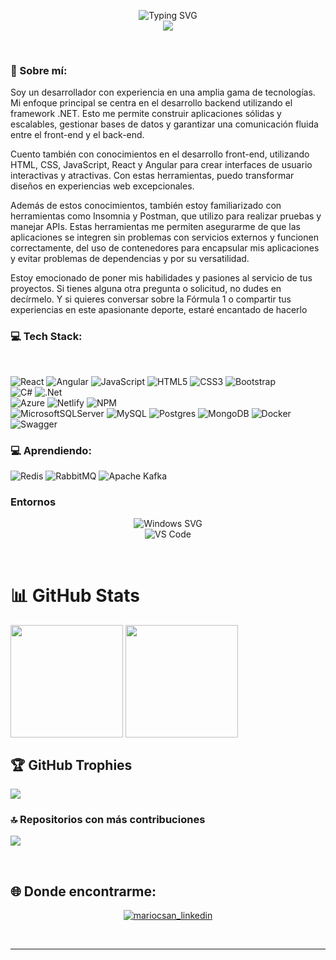<p align="center">
     <img src="https://readme-typing-svg.demolab.com?font=Fira+Code&duration=3500&pause=30&center=true&vCenter=true&multiline=true&repeat=false&random=false&width=435&height=150&lines=Mario+Canales;Desarrollador+Fullstack;+.NET+%7C+React+%7C+Angular+%7C+Azure" alt="Typing SVG" />
    <br/>
      <img src="https://github-readme-stats.vercel.app/api?username=MariocSan&theme=tokyonight&hide_border=false&include_all_commits=true&count_private=true">
</p>
<br>

### 💫 Sobre mí:
Soy un desarrollador con experiencia en una amplia gama de tecnologías. Mi enfoque principal se centra en el desarrollo backend utilizando el framework .NET. Esto me permite construir aplicaciones sólidas y escalables, gestionar bases de datos y garantizar una comunicación fluida entre el front-end y el back-end.

Cuento también con conocimientos en el desarrollo front-end, utilizando HTML, CSS, JavaScript, React y Angular para crear interfaces de usuario interactivas y atractivas. Con estas herramientas, puedo transformar diseños en experiencias web excepcionales.

Además de estos conocimientos, también estoy familiarizado con herramientas como Insomnia y Postman, que utilizo para realizar pruebas y manejar APIs. Estas herramientas me permiten asegurarme de que las aplicaciones se integren sin problemas con servicios externos y funcionen correctamente, del uso de contenedores para encapsular mis aplicaciones y evitar problemas de dependencias y por su versatilidad.

Estoy emocionado de poner mis habilidades y pasiones al servicio de tus proyectos. Si tienes alguna otra pregunta o solicitud, no dudes en decírmelo. Y si quieres conversar sobre la Fórmula 1 o compartir tus experiencias en este apasionante deporte, estaré encantado de hacerlo


### 💻 Tech Stack:

<br>

![React](https://img.shields.io/badge/react-%2320232a.svg?style=for-the-badge&logo=react&logoColor=%2361DAFB)
![Angular](https://img.shields.io/badge/angular-%23DD0031.svg?style=for-the-badge&logo=angular&logoColor=white) 
![JavaScript](https://img.shields.io/badge/javascript-%23323330.svg?style=for-the-badge&logo=javascript&logoColor=%23F7DF1E) 
![HTML5](https://img.shields.io/badge/html5-%23E34F26.svg?style=for-the-badge&logo=html5&logoColor=white) 
![CSS3](https://img.shields.io/badge/css3-%231572B6.svg?style=for-the-badge&logo=css3&logoColor=white)
![Bootstrap](https://img.shields.io/badge/bootstrap-%23563D7C.svg?style=for-the-badge&logo=bootstrap&logoColor=white) 
<br>
![C#](https://img.shields.io/badge/c%23-%23239120.svg?style=for-the-badge&logo=c-sharp&logoColor=white) 
![.Net](https://img.shields.io/badge/.NET-5C2D91?style=for-the-badge&logo=.net&logoColor=white) 
<br>
![Azure](https://img.shields.io/badge/azure-%230072C6.svg?style=for-the-badge&logo=azure-devops&logoColor=white) 
![Netlify](https://img.shields.io/badge/netlify-%23000000.svg?style=for-the-badge&logo=netlify&logoColor=#00C7B7) 
![NPM](https://img.shields.io/badge/NPM-%23000000.svg?style=for-the-badge&logo=npm&logoColor=white) 
<br>
![MicrosoftSQLServer](https://img.shields.io/badge/Microsoft%20SQL%20Sever-CC2927?style=for-the-badge&logo=microsoft%20sql%20server&logoColor=white)
![MySQL](https://img.shields.io/badge/mysql-%2300f.svg?style=for-the-badge&logo=mysql&logoColor=white)
![Postgres](https://img.shields.io/badge/postgres-%23316192.svg?style=for-the-badge&logo=postgresql&logoColor=white) 
![MongoDB](https://img.shields.io/badge/MongoDB-%234ea94b.svg?style=for-the-badge&logo=mongodb&logoColor=white)
![Docker](https://img.shields.io/badge/docker-%230db7ed.svg?style=for-the-badge&logo=docker&logoColor=white)
![Swagger](https://img.shields.io/badge/-Swagger-%23Clojure?style=for-the-badge&logo=swagger&logoColor=white)
<br>

### 💻 Aprendiendo:
![Redis](https://img.shields.io/badge/Redis-DC382D?style=for-the-badge&logo=redis&logoColor=white)
![RabbitMQ](https://img.shields.io/badge/Rabbitmq-FF6600?style=for-the-badge&logo=rabbitmq&logoColor=white)
![Apache Kafka](https://img.shields.io/badge/Apache%20Kafka-000?style=for-the-badge&logo=apachekafka)
<!--![AZUREDEVOPS](https://img.shields.io/badge/azuredevops-0078D7.svg?style=for-the-badge&logo=azuredevops&logoColor=white&color=%230078D7) -->

### Entornos

<p align="center">
     <img src="https://img.shields.io/badge/Windows%2010-0078D6?style=for-the-badge&logo=windows&logoColor=white" alt="Windows SVG" />
    <br/>
      <img src="https://img.shields.io/badge/Visual%20Studio%20Code-0078d7.svg?style=for-the-badge&logo=visual-studio-code&logoColor=white" alt="VS Code">
</p>


<!--![TypeScript](https://img.shields.io/badge/typescript-%23007ACC.svg?style=for-the-badge&logo=typescript&logoColor=white) --><br/>

# 📊 GitHub Stats

  <img height=180 align="center" src="https://github-readme-streak-stats.herokuapp.com/?user=MariocSan&theme=tokyonight&hide_border=false" />
  <img height=180 align="center" src="https://github-readme-stats.vercel.app/api/top-langs/?username=MariocSan&theme=tokyonight&hide_border=false&include_all_commits=true&count_private=false&layout=compact" />

## 🏆 GitHub Trophies
![](https://github-profile-trophy.vercel.app/?username=MariocSan&theme=tokyonight&no-frame=false&no-bg=false&margin-w=4)

### 🔝 Repositorios con más contribuciones
![](https://github-contributor-stats.vercel.app/api?username=MariocSan&limit=5&theme=tokyonight&combine_all_yearly_contributions=true)


<br>

## 🌐 Donde encontrarme:
<p align="center">
  <a href="https://www.linkedin.com/in/mariocanalessanchez/" target="blank"><img align="center" src="https://img.shields.io/badge/-LinkedIn-039BE5?style=for-the-badge&logo=Linkedin&logoColor=white&link=https://www.linkedin.com/in/mariocanalessanchez/" alt="mariocsan_linkedin"/></a>
</p>
<br>

-----

<p align="center">
  <img align="center" src="https://visitcount.itsvg.in/api?id=MariocSan&icon=7&color=6" target="blank/>
</p>
------


<!-- Proudly created with GPRM ( https://gprm.itsvg.in ) 
  [![](https://visitcount.itsvg.in/api?id=MariocSan&icon=7&color=6)](https://visitcount.itsvg.in)
  
